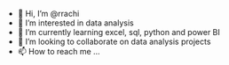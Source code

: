 - 👋 Hi, I’m @rrachi
- 👀 I’m interested in data analysis
- 🌱 I’m currently learning excel, sql, python and power BI
- 💞️ I’m looking to collaborate on data analysis projects
- 📫 How to reach me ...

<!---
rrachi/rrachi is a ✨ special ✨ repository because its `README.md` (this file) appears on your GitHub profile.
You can click the Preview link to take a look at your changes.
--->
